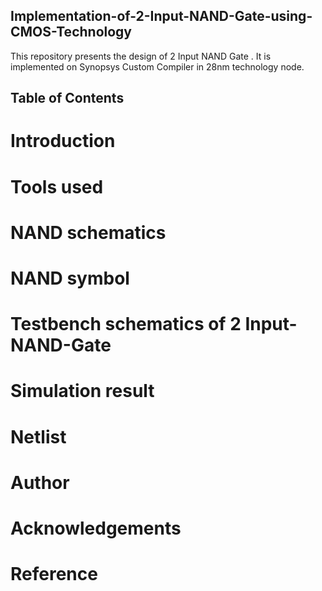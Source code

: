 ## Implementation-of-2-Input-NAND-Gate-using-CMOS-Technology
This repository presents the design of 2 Input NAND Gate . It is implemented on Synopsys Custom Compiler in 28nm technology node.
## Table of Contents
# Introduction
# Tools used
# NAND schematics
# NAND symbol
# Testbench schematics of 2 Input-NAND-Gate
# Simulation result
# Netlist
# Author
# Acknowledgements
# Reference
